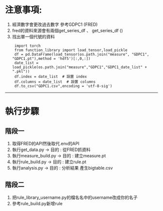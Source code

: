 # 注意事項:
1. 經濟數字會更改過去數字 參考GDPC1 (FRED)
2. fred的資料來源會有兩個get_series_df 、 get_series_df ()
3. 找出單一個代號的資料
   ```
    import torch
    from function_library import load_tensor,load_pickle
    df = pd.DataFrame(load_tensor(os.path.join("measure", "GDPC1", "GDPC1.pt"),method = 'hdf5')[:,0,:])
    date_list = load_pickle(os.path.join("measure","GDPC1","GDPC1_date_list" + ".pkl"))
    df.index = date_list  # 設置 index
    df.columns = date_list  # 設置 columns
    df.to_csv("GDPC1.csv",encoding = 'utf-8-sig')
    ```

---

# 執行步驟

## 階段一
1. 取得FRED的API然後取代.env的API
2. 執行get_data.py -> 目的 : 從FRED抓資料
3. 執行measure_build.py -> 目的 : 建立measure.pt
4. 執行rule_build.py -> 目的 : 建立rule.pt
5. 執行analysis.py -> 目的 : 分析結果 產生bigtable.csv


## 階段二
1. 把rule_library_username.py的檔名名中的username改成你的名子
2. 參考rule_build.py新增rule